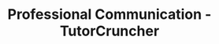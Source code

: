---
layout: features
title: Professional Communication - TutorCruncher
short_title: Professional Communication
description:
permalink: /features/communication/
---